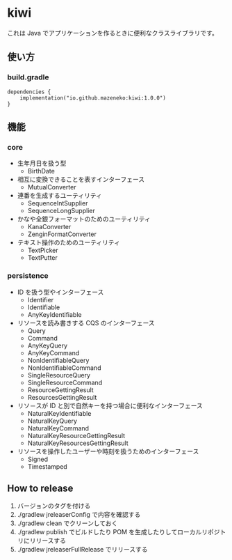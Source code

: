 # kiwi

これは Java でアプリケーションを作るときに便利なクラスライブラリです。

## 使い方

### build.gradle

```kt:
dependencies {
    implementation("io.github.mazeneko:kiwi:1.0.0")
}
```

## 機能

### core

- 生年月日を扱う型
  - BirthDate
- 相互に変換できることを表すインターフェース
  - MutualConverter
- 連番を生成するユーティリティ
  - SequenceIntSupplier
  - SequenceLongSupplier
- かなや全銀フォーマットのためのユーティリティ
  - KanaConverter
  - ZenginFormatConverter
- テキスト操作のためのユーティリティ
  - TextPicker
  - TextPutter

### persistence

- ID を扱う型やインターフェース
  - Identifier
  - Identifiable
  - AnyKeyIdentifiable
- リソースを読み書きする CQS のインターフェース
  - Query
  - Command
  - AnyKeyQuery
  - AnyKeyCommand
  - NonIdentifiableQuery
  - NonIdentifiableCommand
  - SingleResourceQuery
  - SingleResourceCommand
  - ResourceGettingResult
  - ResourcesGettingResult
- リソ－スが ID と別で自然キーを持つ場合に便利なインターフェース
  - NaturalKeyIdentifiable
  - NaturalKeyQuery
  - NaturalKeyCommand
  - NaturalKeyResourceGettingResult
  - NaturalKeyResourcesGettingResult
- リソースを操作したユーザーや時刻を扱うためのインターフェース
  - Signed
  - Timestamped

## How to release

1. バージョンのタグを付ける
1. ./gradlew jreleaserConfig で内容を確認する
1. ./gradlew clean でクリーンしておく
1. ./gradlew publish でビルドしたり POM を生成したりしてローカルリポジトリにリリースする
1. ./gradlew jreleaserFullRelease でリリースする
